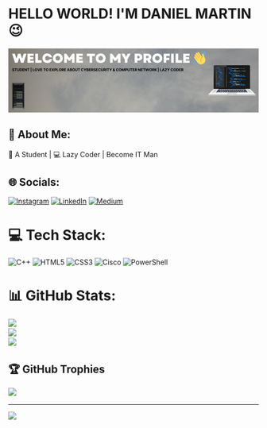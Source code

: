 # HELLO WORLD! I'M DANIEL MARTIN 😉
![Daniel Martin](img/BannerGithub.png)

## 💫 About Me:
🔭 A Student | 💻 Lazy Coder | Become IT Man


## 🌐 Socials:
[![Instagram](https://img.shields.io/badge/Instagram-%23E4405F.svg?logo=Instagram&logoColor=white)](https://instagram.com/martin_mentoss) [![LinkedIn](https://img.shields.io/badge/LinkedIn-%230077B5.svg?logo=linkedin&logoColor=white)](https://linkedin.com/in/danielmartingideonsiregar06) [![Medium](https://img.shields.io/badge/Medium-12100E?logo=medium&logoColor=white)](https://medium.com/@danielmartinsiregar06) 

# 💻 Tech Stack:
![C++](https://img.shields.io/badge/c++-%2300599C.svg?style=for-the-badge&logo=c%2B%2B&logoColor=white) ![HTML5](https://img.shields.io/badge/html5-%23E34F26.svg?style=for-the-badge&logo=html5&logoColor=white) ![CSS3](https://img.shields.io/badge/css3-%231572B6.svg?style=for-the-badge&logo=css3&logoColor=white) ![Cisco](https://img.shields.io/badge/cisco-%23049fd9.svg?style=for-the-badge&logo=cisco&logoColor=black) ![PowerShell](https://img.shields.io/badge/PowerShell-%235391FE.svg?style=for-the-badge&logo=powershell&logoColor=white)
# 📊 GitHub Stats:
![](https://github-readme-stats.vercel.app/api?username=DanielMartin19&theme=vue-dark&hide_border=false&include_all_commits=true&count_private=false)<br/>
![](https://nirzak-streak-stats.vercel.app/?user=DanielMartin19&theme=vue-dark&hide_border=false)<br/>
![](https://github-readme-stats.vercel.app/api/top-langs/?username=DanielMartin19&theme=vue-dark&hide_border=false&include_all_commits=true&count_private=false&layout=compact)

## 🏆 GitHub Trophies
![](https://github-profile-trophy.vercel.app/?username=DanielMartin19&theme=radical&no-frame=true&no-bg=false&margin-w=4)

---
[![](https://visitcount.itsvg.in/api?id=DanielMartin19&icon=5&color=0)](https://visitcount.itsvg.in)

